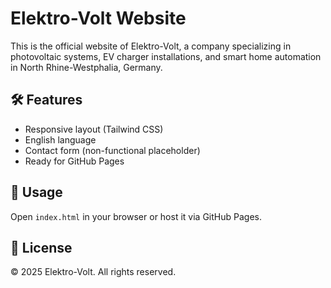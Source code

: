 # Elektro-Volt Website

This is the official website of Elektro-Volt, a company specializing in photovoltaic systems, EV charger installations, and smart home automation in North Rhine-Westphalia, Germany.

## 🛠 Features

- Responsive layout (Tailwind CSS)
- English language
- Contact form (non-functional placeholder)
- Ready for GitHub Pages

## 🚀 Usage

Open `index.html` in your browser or host it via GitHub Pages.

## 📄 License

© 2025 Elektro-Volt. All rights reserved.